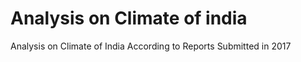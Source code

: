 # Analysis on Climate of india
Analysis on Climate of India According to Reports Submitted in 2017


